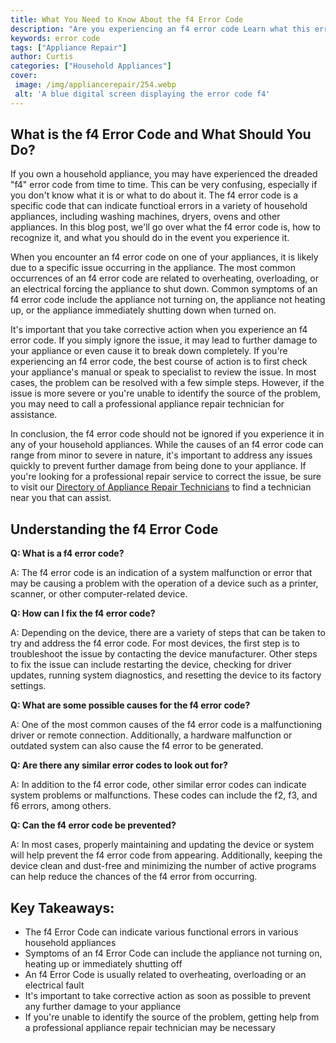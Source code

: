 ```yaml
---
title: What You Need to Know About the f4 Error Code
description: "Are you experiencing an f4 error code Learn what this error code means why it might be happening and how to troubleshoot it here"
keywords: error code
tags: ["Appliance Repair"]
author: Curtis
categories: ["Household Appliances"]
cover: 
 image: /img/appliancerepair/254.webp
 alt: 'A blue digital screen displaying the error code f4'
---
```

## What is the f4 Error Code and What Should You Do?
If you own a household appliance, you may have experienced the dreaded "f4" error code from time to time. This can be very confusing, especially if you don't know what it is or what to do about it. The f4 error code is a specific code that can indicate functioal errors in a variety of household appliances, including washing machines, dryers, ovens and other appliances. In this blog post, we'll go over what the f4 error code is, how to recognize it, and what you should do in the event you experience it.

When you encounter an f4 error code on one of your appliances, it is likely due to a specific issue occurring in the appliance. The most common occurrences of an f4 error code are related to overheating, overloading, or an electrical forcing the appliance to shut down. Common symptoms of an f4 error code include the appliance not turning on, the appliance not heating up, or the appliance immediately shutting down when turned on.

It's important that you take corrective action when you experience an f4 error code. If you simply ignore the issue, it may lead to further damage to your appliance or even cause it to break down completely. If you're experiencing an f4 error code, the best course of action is to first check your appliance's manual or speak to specialist to review the issue. In most cases, the problem can be resolved with a few simple steps. However, if the issue is more severe or you're unable to identify the source of the problem, you may need to call a professional appliance repair technician for assistance.

In conclusion, the f4 error code should not be ignored if you experience it in any of your household appliances. While the causes of an f4 error code can range from minor to severe in nature, it's important to address any issues quickly to prevent further damage from being done to your appliance. If you're looking for a professional repair service to correct the issue, be sure to visit our [Directory of Appliance Repair Technicians](./pages/appliance-repair-technicians) to find a technician near you that can assist.

## Understanding the f4 Error Code

**Q: What is a f4 error code?**

A: The f4 error code is an indication of a system malfunction or error that may be causing a problem with the operation of a device such as a printer, scanner, or other computer-related device.

**Q: How can I fix the f4 error code?**

A: Depending on the device, there are a variety of steps that can be taken to try and address the f4 error code. For most devices, the first step is to troubleshoot the issue by contacting the device manufacturer. Other steps to fix the issue can include restarting the device, checking for driver updates, running system diagnostics, and resetting the device to its factory settings.

**Q: What are some possible causes for the f4 error code?**

A: One of the most common causes of the f4 error code is a malfunctioning driver or remote connection. Additionally, a hardware malfunction or outdated system can also cause the f4 error to be generated. 

**Q: Are there any similar error codes to look out for?**

A: In addition to the f4 error code, other similar error codes can indicate system problems or malfunctions. These codes can include the f2, f3, and f6 errors, among others.

**Q: Can the f4 error code be prevented?**

A: In most cases, properly maintaining and updating the device or system will help prevent the f4 error code from appearing. Additionally, keeping the device clean and dust-free and minimizing the number of active programs can help reduce the chances of the f4 error from occurring.

## Key Takeaways: 
- The f4 Error Code can indicate various functional errors in various household appliances
- Symptoms of an f4 Error Code can include the appliance not turning on, heating up or immediately shutting off 
- An f4 Error Code is usually related to overheating, overloading or an electrical fault 
- It's important to take corrective action as soon as possible to prevent any further damage to your appliance
- If you're unable to identify the source of the problem, getting help from a professional appliance repair technician may be necessary
